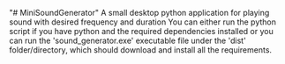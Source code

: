 "# MiniSoundGenerator" 
A small desktop python application for playing sound with desired frequency and duration 
You can either run the python script if you have python and the required dependencies installed 
or you can run the 'sound_generator.exe' executable file under the 'dist' folder/directory, which should download and install all the requirements.
